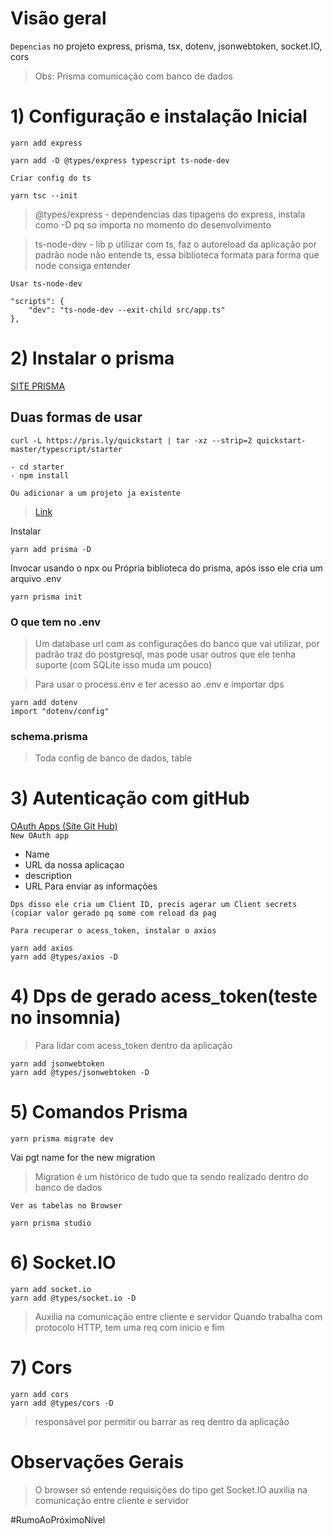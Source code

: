 # Visão geral<br/>
`Depencias` no projeto
    express, prisma, tsx, dotenv, jsonwebtoken, socket.IO, cors

> Obs: Prisma comunicação com banco de dados

# 1) Configuração e instalação Inicial

```
yarn add express
```

```
yarn add -D @types/express typescript ts-node-dev
```
`Criar config do ts`
        
```
yarn tsc --init
```

>@types/express - dependencias das tipagens do express, instala como -D pq so importa no momento do desenvolvimento

>ts-node-dev - lib p utilizar com ts, faz o autoreload da aplicação por padrão node não entende ts, essa biblioteca formata para forma que node consiga entender

`Usar ts-node-dev`
```
"scripts": {
    "dev": "ts-node-dev --exit-child src/app.ts"
},
```

# 2) Instalar o prisma

[SITE PRISMA](https://www.prisma.io/docs/getting-started/quickstart)

## Duas formas de usar

```
curl -L https://pris.ly/quickstart | tar -xz --strip=2 quickstart-master/typescript/starter

- cd starter 
- npm install 

```

`Ou adicionar a um projeto ja existente`

> [Link](https://www.prisma.io/docs/getting-started/setup-prisma/add-to-existing-project/relational-databases-typescript-postgres)

Instalar
```
yarn add prisma -D
```
Invocar usando o npx ou Própria biblioteca do prisma, após isso ele cria um arquivo .env
```
yarn prisma init
```

### O que tem no .env
> Um database url com as configurações do banco que vai utilizar, por padrão traz do postgresql, mas pode usar outros que ele tenha suporte (com SQLite isso muda um pouco)

> Para usar o process.env e ter acesso ao .env e importar dps
``` 
yarn add dotenv
import "dotenv/config"
```


### schema.prisma
> Toda config de banco de dados, table

# 3) Autenticação com gitHub
[OAuth Apps (Site Git Hub)](https://github.com/settings/developers) <br>
`New OAuth app`
- Name
- URL da nossa aplicaçao
- description
- URL Para enviar as informações

`Dps disso ele cria um Client ID, precis agerar um Client secrets (copiar valor gerado pq some com reload da pag`

`Para recuperar o acess_token, instalar o axios`
```
yarn add axios
yarn add @types/axios -D
```

# 4) Dps de gerado acess_token(teste no insomnia)
> Para lidar com acess_token dentro da aplicação
```
yarn add jsonwebtoken
yarn add @types/jsonwebtoken -D
```

# 5) Comandos Prisma
```
yarn prisma migrate dev
```
Vai pgt name for the new migration
>Migration é um histórico de tudo que ta sendo realizado dentro do banco de dados

`Ver as tabelas no Browser`
````
yarn prisma studio
````
# 6) Socket.IO 
```
yarn add socket.io
yarn add @types/socket.io -D
```

> Auxilia na comunicação entre cliente e servidor
> Quando trabalha com protocolo HTTP, tem uma req com inicio e fim 

# 7) Cors
```
yarn add cors
yarn add @types/cors -D
```

> responsável por permitir ou barrar as req dentro da aplicação

# Observações Gerais
> O browser só entende requisições do tipo get
> Socket.IO auxilia na comunicação entre cliente e servidor

#RumoAoPróximoNível
